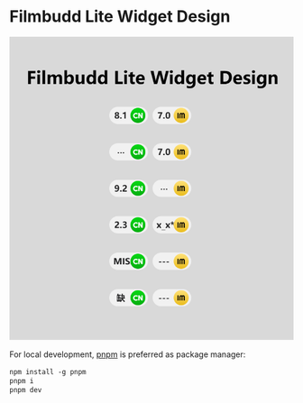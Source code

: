 # Filmbudd Lite Widget Design

![filmbudd lite widget design](filmbudd-lite-widget.png)



For local development, [pnpm](https://pnpm.io/) is preferred as package manager:

    npm install -g pnpm
    pnpm i
    pnpm dev
